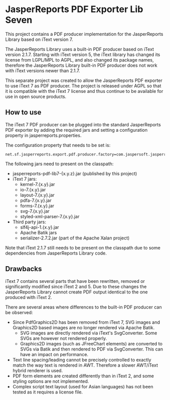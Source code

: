 # JasperReports PDF Exporter Lib Seven

This project contains a PDF producer implementation for the JasperReports Library based on iText version 7.

The JasperReports Library uses a built-in PDF producer based on iText version 2.1.7.
Starting with iText version 5, the iText library has changed its license from LGPL/MPL to AGPL, 
and also changed its package names, therefore the JasperReports Library built-in PDF producer does not 
work with iText versions newer than 2.1.7.

This separate project was created to allow the JasperReports PDF exporter to use iText 7 as PDF producer.
The project is released under AGPL so that it is compatible with the iText 7 license and
thus continue to be available for use in open source products.

## How to use

The iText 7 PDF producer can be plugged into the standard JasperReports PDF exporter by adding the required
jars and setting a configuration property in jasperreports.properties.

The configuration property that needs to be set is:

~~~
net.sf.jasperreports.export.pdf.producer.factory=com.jaspersoft.jasperreports.export.pdf.modern.ModernPdfProducerFactor
~~~

The following jars need to present on the classpath:

* jasperreports-pdf-lib7-{x.y.z}.jar (published by this project)
* iText 7 jars:
    * kernel-7.{x.y}.jar
    * io-7.{x.y}.jar
    * layout-7.{x.y}.jar
    * pdfa-7.{x.y}.jar
    * forms-7.{x.y}.jar
    * svg-7.{x.y}.jar
    * styled-xml-parser-7.{x.y}.jar
* Third party jars:
    * slf4j-api-1.{x.y}.jar
    * Apache Batik jars
    * serializer-2.7.2.jar (part of the Apache Xalan project)

Note that iText 2.1.7 still needs to be present on the classpath due to some dependencies
from JasperReports Library code.

## Drawbacks

iText 7 contains several parts that have been rewritten, removed or significantly modified since iText 2 and 5.
Due to these changes the JasperReports Library cannot create PDF output identical to the one produced with iText 2.

There are several areas where differences to the built-in PDF producer can be observed:

* Since PdfGraphics2D has been removed from iText 7, SVG images and Graphics2D based images are no longer rendered via Apache Batik.
    * SVG images are directly rendered via iText's SvgConverter.  Some SVGs are however not rendered properly.
    * Graphics2D images (such as JFreeChart elements) are converted to SVGs via Batik and then rendered to PDF via SvgConverter.  This can have an impact on performance.
* Text line spacing/leading cannot be precisely controlled to exactly match the way text is rendered in AWT.  Therefore a slower AWT/iText hybrid renderer is used.
* PDF form elements are created differently than in iText 2, and some styling options are not implemented.
* Complex script text layout (used for Asian languages) has not been tested as it requires a license file.